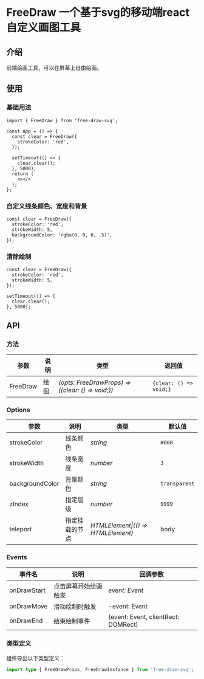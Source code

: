# FreeDraw 一个基于svg的移动端react自定义画图工具

## 介绍

前端绘画工具，可以在屏幕上自由绘画。

## 使用

### 基础用法
```tsx
import { FreeDraw } from 'free-draw-svg';

const App = () => {
  const clear = FreeDraw({
    strokeColor: 'red',
  });

  setTimeout(() => {
    clear.clear();
  }, 5000);
  return (
    <></>
  );
};
```

### 自定义线条颜色、宽度和背景
```tsx
const clear = FreeDraw({
  strokeColor: 'red',
  strokeWidth: 5,
  backgroundColor: 'rgba(0, 0, 0, .5)',
});
```

### 清除绘制
```tsx
const clear = FreeDraw({
  strokeColor: 'red',
  strokeWidth: 5,
});

setTimeout(() => {
  clear.clear();
}, 5000);
```

## API

### 方法
| 参数 | 说明 | 类型 | 返回值 |
| --- | --- | --- | --- |
| FreeDraw | 绘图 | _(opts: FreeDrawProps) => ({clear: () => void;})_ | `{clear: () => void;}` |

### Options

| 参数 | 说明 | 类型 | 默认值 |
| --- | --- | --- | --- |
| strokeColor | 线条颜色 | _string_ | `#000` |
| strokeWidth | 线条宽度 | _number_ | `3` |
| backgroundColor | 背景颜色 | _string_ | `transparent` |
| zIndex | 指定层级 | _number_ | `9999` |
| teleport | 指定挂载的节点 | _HTMLElement\|(() => HTMLElement)_ | body |

### Events

| 事件名           | 说明                       | 回调参数       |
| ---------------- | -------------------------- | -------------- |
| onDrawStart      | 点击屏幕开始绘画触发          | _event: Event_ |
| onDrawMove       | 滑动绘制时触发               | -event: Event  |
| onDrawEnd        | 结束绘制事件                 | (event: Event, clientRect: DOMRect) |

### 类型定义

组件导出以下类型定义：

```ts
import type { FreeDrawProps, FreeDrawInstance } from 'free-draw-svg';
```
